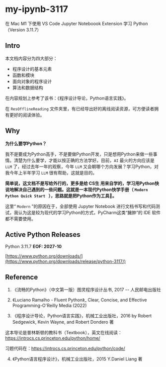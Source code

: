 # my-ipynb-3117
在 Mac M1 下使用 VS Code Jupyter Noteboook Extension 学习 Python（Version 3.11.7）

## Intro

本文档内容分为四大部分：
- 程序设计的基本元素
- 函数和模块
- 面向对象的程序设计
- 算法和数据结构

在内容规划上参考了该书：《程序设计导论，Python语言实践》。

在 `ResOfflineReading` 文件夹里，有已经导出好的离线阅读资源，可方便读者拥有更好的阅读体验。

## Why 

**为什么要学Python？** 

我不是要成为Python高手，不是要做Python开发，只是想用Python来做一些事情。清楚为什么要学，才能以按正确的方法学好。目前，`AI` 最火的方向应该是 `LLM` 了，经过去年一年的观察，今年 `LLM` 又会朝哪个方向发展？学习Python，对我今年上半年学习 `LLM` 很有帮助，这就是目的。

**简单说，这文档不是写给外行的，更多是给 CS生 用来自学的，学习用Python快说地解决自己遇到的一些问题。这就是一本现代Python快学手册（ `Modern Python Quick Start ` ），思路就是把Python作为工具🔧。**  

这里“ `Modern` ”的原因在于，全部使用 Jupyter Notebook 进行文档书写和代码测试，我认为这是较为现代的学习Python的方式，PyCharm这类“臃肿”的 IDE 软件都不需要使用。

## Active Python Releases
Python 3.11.7 **EOF: 2027-10**

[https://www.python.org/downloads/](https://www.python.org/downloads/release/python-3117/)

## Reference

1. 《流畅的Python》（中文第一版）图灵程序设计丛书, 2017 -- 人民邮电出版社

2. 《Luciano Ramalho - Fluent Python》_ Clear, Concise, and Effective Programming-O'Reilly Media (2022)

3. 《程序设计导论，Python语言实践》，机械工业出版社，2016  by Robert Sedgewick, Kevin Wayne, and Robert Dondero 著 

这本导论是普林斯顿的教科书（Textbook），英文在线阅读：https://introcs.cs.princeton.edu/python/home/

习题代码在：https://introcs.cs.princeton.edu/python/code/


4. 《Python语言程序设计》，机械工业出版社，2015  Y.Daniel Liang 著
